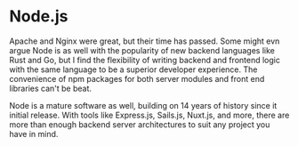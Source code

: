 # Node.js
Apache and Nginx were great, but their time has passed. Some might evn argue Node is as well with the popularity of new backend languages like Rust and Go, but I find the flexibility of writing backend and frontend logic with the same language to be a superior developer experience. The convenience of npm packages for both server modules and front end libraries can't be beat.

Node is a mature software as well, building on 14 years of history since it initial release. With tools like Express.js, Sails.js, Nuxt.js, and more, there are more than enough backend server architectures to suit any project you have in mind. 